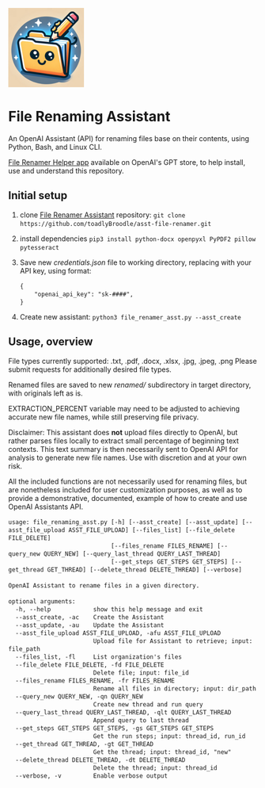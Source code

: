 ![File Renamer Assistant logo](file_renamer_assistant_logo.png)

# File Renaming Assistant
An OpenAI Assistant (API) for renaming files base on their contents, using Python, Bash, and Linux CLI.

[File Renamer Helper app](https://chat.openai.com/g/g-O1sujw5iD-file-renamer) available on OpenAI's GPT store, to help install, use and understand this repository.

## Initial setup
1. clone [File Renamer Assistant](https://github.com/toadlyBroodle/asst-file-renamer) repository:
    ```git clone https://github.com/toadlyBroodle/asst-file-renamer.git```
2. install dependencies
    ```pip3 install python-docx openpyxl PyPDF2 pillow pytesseract```

3. Save new *credentials.json* file to working directory, replacing with your API key, using format:
    ```
    {
        "openai_api_key": "sk-####",
    }
    ```
4. Create new assistant:
    `python3 file_renamer_asst.py --asst_create`

## Usage, overview
File types currently supported: .txt, .pdf, .docx, .xlsx, .jpg, .jpeg, .png
Please submit requests for additionally desired file types. 

Renamed files are saved to new *renamed/* subdirectory in target directory, with originals left as is.

EXTRACTION_PERCENT variable may need to be adjusted to achieving accurate new file names, while still preserving file privacy.

Disclaimer: This assistant does **not** upload files directly to OpenAI, but rather parses files locally to extract small percentage of beginning text contexts. This text summary is then necessarily sent to OpenAI API for analysis to generate new file names. Use with discretion and at your own risk. 

All the included functions are not necessarily used for renaming files, but are nonetheless included for user customization purposes, as well as to provide a demonstrative, documented, example of how to create and use OpenAI Assistants API.

```
usage: file_renaming_asst.py [-h] [--asst_create] [--asst_update] [--asst_file_upload ASST_FILE_UPLOAD] [--files_list] [--file_delete FILE_DELETE]
                             [--files_rename FILES_RENAME] [--query_new QUERY_NEW] [--query_last_thread QUERY_LAST_THREAD]
                             [--get_steps GET_STEPS GET_STEPS] [--get_thread GET_THREAD] [--delete_thread DELETE_THREAD] [--verbose]

OpenAI Assistant to rename files in a given directory.

optional arguments:
  -h, --help            show this help message and exit
  --asst_create, -ac    Create the Assistant
  --asst_update, -au    Update the Assistant
  --asst_file_upload ASST_FILE_UPLOAD, -afu ASST_FILE_UPLOAD
                        Upload file for Assistant to retrieve; input: file_path
  --files_list, -fl     List organization's files
  --file_delete FILE_DELETE, -fd FILE_DELETE
                        Delete file; input: file_id
  --files_rename FILES_RENAME, -fr FILES_RENAME
                        Rename all files in directory; input: dir_path
  --query_new QUERY_NEW, -qn QUERY_NEW
                        Create new thread and run query
  --query_last_thread QUERY_LAST_THREAD, -qlt QUERY_LAST_THREAD
                        Append query to last thread
  --get_steps GET_STEPS GET_STEPS, -gs GET_STEPS GET_STEPS
                        Get the run steps; input: thread_id, run_id
  --get_thread GET_THREAD, -gt GET_THREAD
                        Get the thread; input: thread_id, "new"
  --delete_thread DELETE_THREAD, -dt DELETE_THREAD
                        Delete the thread; input: thread_id
  --verbose, -v         Enable verbose output
```